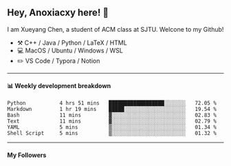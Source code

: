 <!--
**Anoxiacxy/Anoxiacxy** is a ✨ _special_ ✨ repository because its `README.md` (this file) appears on your GitHub profile.

Here are some ideas to get you started:

- 🔭 I’m currently working on ...
- 🌱 I’m currently learning ...
- 👯 I’m looking to collaborate on ...
- 🤔 I’m looking for help with ...
- 💬 Ask me about ...
- 📫 How to reach me: ...
- 😄 Pronouns: ...
- ⚡ Fun fact: ...
-->

## Hey, Anoxiacxy here! :wave:

I am Xueyang Chen, a student of ACM class at SJTU. Welcone to my Github!

-   :hammer_and_pick: C++ / Java / Python / LaTeX / HTML
-   :computer: MacOS / Ubuntu / Windows / WSL
-   :pencil2: VS Code / Typora / Notion



<!--
#### :sparkles: My followers
-->

<!--START_SECTION:top-followers-->
<!--END_SECTION:top-followers-->

---

#### :bar_chart: Weekly development breakdown

<!--START_SECTION:waka-->

```text
Python           4 hrs 51 mins   ██████████████████░░░░░░░   72.05 %
Markdown         1 hr 19 mins    █████░░░░░░░░░░░░░░░░░░░░   19.54 %
Bash             11 mins         ▓░░░░░░░░░░░░░░░░░░░░░░░░   02.83 %
Text             11 mins         ▓░░░░░░░░░░░░░░░░░░░░░░░░   02.79 %
YAML             5 mins          ▒░░░░░░░░░░░░░░░░░░░░░░░░   01.34 %
Shell Script     5 mins          ▒░░░░░░░░░░░░░░░░░░░░░░░░   01.32 %
```

<!--END_SECTION:waka-->

---

#### My Followers
<!--START_SECTION:top-followers-->
<!--END_SECTION:top-followers-->
